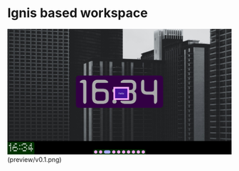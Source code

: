 # Ignis based workspace

<img src="https://raw.githubusercontent.com/newor0599/ignis-workspace/6e19febeec873bafab2f45a93ac2ce8d659cfac1/preview/v0.1.png">
(preview/v0.1.png)
